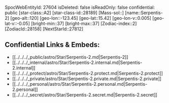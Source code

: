 ﻿---
location: [15.42,123.45,120]
type: Star
tags:
- astro/Star

---
SpocWebEntityId: 27604
isDeleted: false
isReadOnly: false
confidential: public
[star-class::A2]
[star-class-id::28189]
[Mass-sol::]
[name::Serpentis-2]
[geo-alt::120]
[geo-lon::-123.45]
[geo-lat::15.42]
[geo-lon-v::0.005]
[geo-lat-v::-0.05]
[bright-min::37]
[bright-max::37]
[Zodiac-index::2]
[ZodiacId::28158]
[NextStarId::27812]



## Confidential Links & Embeds: 
- [[../../../_public/astro/Star/Serpentis-2.md|Serpentis-2]] 
- [[../../../_internal/astro/Star/Serpentis-2.internal.md|Serpentis-2.internal]] 
- [[../../../_protect/astro/Star/Serpentis-2.protect.md|Serpentis-2.protect]] 
- [[../../../_private/astro/Star/Serpentis-2.private.md|Serpentis-2.private]] 
- [[../../../_personal/astro/Star/Serpentis-2.personal.md|Serpentis-2.personal]] 
- [[../../../_secret/astro/Star/Serpentis-2.secret.md|Serpentis-2.secret]] 
